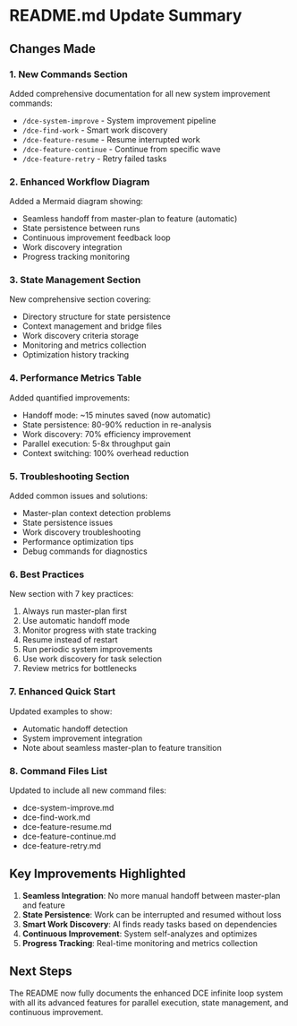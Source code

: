 # README.md Update Summary

## Changes Made

### 1. New Commands Section
Added comprehensive documentation for all new system improvement commands:
- `/dce-system-improve` - System improvement pipeline
- `/dce-find-work` - Smart work discovery
- `/dce-feature-resume` - Resume interrupted work
- `/dce-feature-continue` - Continue from specific wave
- `/dce-feature-retry` - Retry failed tasks

### 2. Enhanced Workflow Diagram
Added a Mermaid diagram showing:
- Seamless handoff from master-plan to feature (automatic)
- State persistence between runs
- Continuous improvement feedback loop
- Work discovery integration
- Progress tracking monitoring

### 3. State Management Section
New comprehensive section covering:
- Directory structure for state persistence
- Context management and bridge files
- Work discovery criteria storage
- Monitoring and metrics collection
- Optimization history tracking

### 4. Performance Metrics Table
Added quantified improvements:
- Handoff mode: ~15 minutes saved (now automatic)
- State persistence: 80-90% reduction in re-analysis
- Work discovery: 70% efficiency improvement
- Parallel execution: 5-8x throughput gain
- Context switching: 100% overhead reduction

### 5. Troubleshooting Section
Added common issues and solutions:
- Master-plan context detection problems
- State persistence issues
- Work discovery troubleshooting
- Performance optimization tips
- Debug commands for diagnostics

### 6. Best Practices
New section with 7 key practices:
1. Always run master-plan first
2. Use automatic handoff mode
3. Monitor progress with state tracking
4. Resume instead of restart
5. Run periodic system improvements
6. Use work discovery for task selection
7. Review metrics for bottlenecks

### 7. Enhanced Quick Start
Updated examples to show:
- Automatic handoff detection
- System improvement integration
- Note about seamless master-plan to feature transition

### 8. Command Files List
Updated to include all new command files:
- dce-system-improve.md
- dce-find-work.md
- dce-feature-resume.md
- dce-feature-continue.md
- dce-feature-retry.md

## Key Improvements Highlighted

1. **Seamless Integration**: No more manual handoff between master-plan and feature
2. **State Persistence**: Work can be interrupted and resumed without loss
3. **Smart Work Discovery**: AI finds ready tasks based on dependencies
4. **Continuous Improvement**: System self-analyzes and optimizes
5. **Progress Tracking**: Real-time monitoring and metrics collection

## Next Steps

The README now fully documents the enhanced DCE infinite loop system with all its advanced features for parallel execution, state management, and continuous improvement.